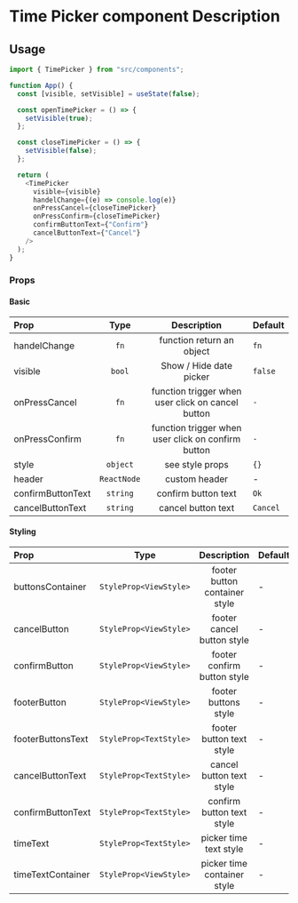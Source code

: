 # Time Picker component Description

## Usage

```javascript
import { TimePicker } from "src/components";

function App() {
  const [visible, setVisible] = useState(false);

  const openTimePicker = () => {
    setVisible(true);
  };

  const closeTimePicker = () => {
    setVisible(false);
  };

  return (
    <TimePicker
      visible={visible}
      handelChange={(e) => console.log(e)}
      onPressCancel={closeTimePicker}
      onPressConfirm={closeTimePicker}
      confirmButtonText={"Confirm"}
      cancelButtonText={"Cancel"}
    />
  );
}
```

### Props

#### Basic

| Prop              |    Type     |                    Description                     | Default  |
| :---------------- | :---------: | :------------------------------------------------: | :------- |
| handelChange      |    `fn`     |             function return an object              | `fn`     |
| visible           |   `bool`    |              Show / Hide date picker               | `false`  |
| onPressCancel     |    `fn`     | function trigger when user click on cancel button  | `-`      |
| onPressConfirm    |    `fn`     | function trigger when user click on confirm button | `-`      |
| style             |  `object`   |                  see style props                   | `{}`     |
| header            | `ReactNode` |                   custom header                    | -        |
| confirmButtonText |  `string`   |                confirm button text                 | `Ok`     |
| cancelButtonText  |  `string`   |                 cancel button text                 | `Cancel` |

#### Styling

| Prop              |          Type          |          Description          | Default |
| :---------------- | :--------------------: | :---------------------------: | :------ |
| buttonsContainer  | `StyleProp<ViewStyle>` | footer button container style | -       |
| cancelButton      | `StyleProp<ViewStyle>` |  footer cancel button style   | -       |
| confirmButton     | `StyleProp<ViewStyle>` |  footer confirm button style  | -       |
| footerButton      | `StyleProp<ViewStyle>` |     footer buttons style      | -       |
| footerButtonsText | `StyleProp<TextStyle>` |   footer button text style    | -       |
| cancelButtonText  | `StyleProp<TextStyle>` |   cancel button text style    | -       |
| confirmButtonText | `StyleProp<TextStyle>` |   confirm button text style   | -       |
| timeText          | `StyleProp<TextStyle>` |    picker time text style     | -       |
| timeTextContainer | `StyleProp<ViewStyle>` |  picker time container style  | -       |
